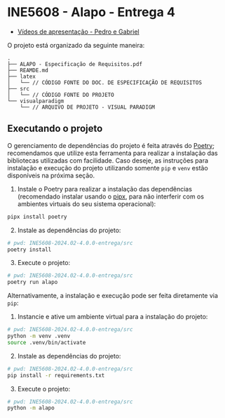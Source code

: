 # INE5608 - Alapo - Entrega 4

- [Vídeos de apresentação - Pedro e Gabriel](https://drive.google.com/drive/folders/1mm3XLVuhgV4KnJxWXXap6aT_GoVg9fgm?usp=drive_link)

O projeto está organizado da seguinte maneira:

```
.
├── ALAPO - Especificação de Requisitos.pdf
├── REAMDE.md
├── latex
│   └── // CÓDIGO FONTE DO DOC. DE ESPECIFICAÇÃO DE REQUISITOS
├── src
│   └── // CÓDIGO FONTE DO PROJETO
└── visualparadigm
    └── // ARQUIVO DE PROJETO - VISUAL PARADIGM
```

## Executando o projeto

O gerenciamento de dependências do projeto é feita através do [Poetry](https://python-poetry.org/); recomendamos que
utilize esta ferramenta para realizar a instalação das bibliotecas utilizadas com facilidade. Caso deseje, as
instruções para instalação e execução do projeto utilizando somente `pip` e `venv` estão disponíveis na próxima seção.

1. Instale o Poetry para realizar a instalação das dependências (recomendado instalar usando o 
[pipx](https://pipx.pypa.io/stable/installation/), para não interferir com os ambientes virtuais do seu sistema 
operacional):

```sh
pipx install poetry
```

2. Instale as dependências do projeto:

```sh
# pwd: INE5608-2024.02-4.0.0-entrega/src
poetry install
```

3. Execute o projeto:

```sh
# pwd: INE5608-2024.02-4.0.0-entrega/src
poetry run alapo
```

Alternativamente, a instalação e execução pode ser feita diretamente via `pip`:

1. Instancie e ative um ambiente virtual para a instalação do projeto:

```sh
# pwd: INE5608-2024.02-4.0.0-entrega/src
python -m venv .venv
source .venv/bin/activate
```

2. Instale as dependências do projeto:

```sh
# pwd: INE5608-2024.02-4.0.0-entrega/src
pip install -r requirements.txt
```

3. Execute o projeto:

```sh
# pwd: INE5608-2024.02-4.0.0-entrega/src
python -m alapo
```
